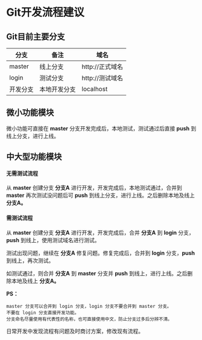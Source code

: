 # **Git开发流程建议**

## **Git目前主要分支**

| 分支     | 备注         | 域名            |
| -------- | ------------ | --------------- |
| master   | 线上分支     | http://正式域名 |
| login    | 测试分支     | http://测试域名 |
| 开发分支 | 本地开发分支 | localhost       |

## **微小功能模块**

微小功能可直接在 **master** 分支开发完成后，本地测试，测试通过后直接 **push** 到线上分支，进行上线。

## **中大型功能模块**

#### **无需测试流程**

从 **master** 创建分支 **分支A**  进行开发，开发完成后，本地测试通过，合并到 **master**  再次测试没问题后可 **push** 到线上分支，进行上线。之后删除本地及线上 **分支A。**

#### **需测试流程**

从 **master** 创建分支 **分支A** 进行开发，开发完成后，合并 **分支A** 到 **login** 分支，**push** 到线上，使用测试域名进行测试。

测试出现问题，继续在 **分支A** 修复问题。修复完成后，合并到 **login** 分支，**push** 到线上，再次测试。

如测试通过，则合并 **分支A** 到 **master** 分支并 **push** 到线上，进行上线。之后删除本地及线上 **分支A。**

**PS：**

```
master 分支可以合并到 login 分支，login 分支不要合并到 master 分支。
不要在 login 分支直接开发功能。
分支命名尽量使用有代表性的名称，也可直接使用中文，防止分支过多后分辨不清。
```

日常开发中发现流程有问题及时商讨方案，修改现有流程。
